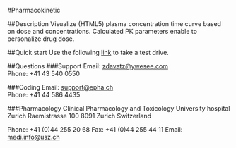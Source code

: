 #Pharmacokinetic

##Description
Visualize (HTML5) plasma concentration time curve based on dose and concentrations. Calculated PK parameters enable to personalize drug dose. 

##Quick start
Use the following <a target="_blank" href="http://modules.epha.ch/vigi/kinetics.html#bio=100&dosierung=2000&tau=12&hwz=10&v=42&c1=15&t1=11&otb=40&utb=15">link</a> to take a test drive.

##Questions
###Support
Email: zdavatz@ywesee.com
<br/>Phone: +41 43 540 0550

###Coding
Email: support@epha.ch
<br/>Phone: +41 44 586 4435

###Pharmacology
Clinical Pharmacology and Toxicology
University hospital Zurich
Raemistrasse 100
8091 Zurich
Switzerland

Phone: +41 (0)44 255 20 68
Fax:   +41 (0)44 255 44 11
Email: medi.info@usz.ch

